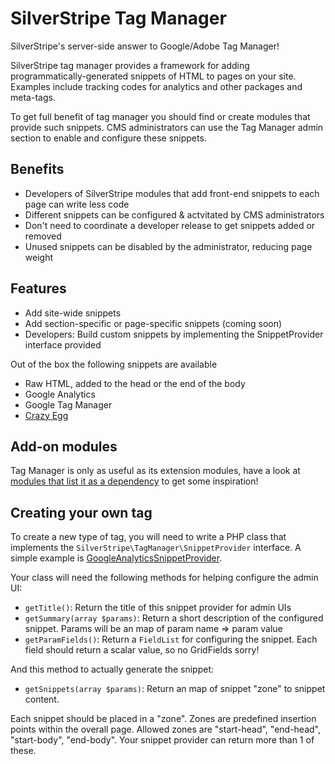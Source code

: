 # SilverStripe Tag Manager

SilverStripe's server-side answer to Google/Adobe Tag Manager!

SilverStripe tag manager provides a framework for adding programmatically-generated snippets of HTML to pages on your site.
Examples include tracking codes for analytics and other packages and meta-tags.

To get full benefit of tag manager you should find or create modules that provide such snippets. CMS administrators can use
the Tag Manager admin section to enable and configure these snippets.

## Benefits

 * Developers of SilverStripe modules that add front-end snippets to each page can write less code
 * Different snippets can be configured & actvitated by CMS administrators
 * Don't need to coordinate a developer release to get snippets added or removed
 * Unused snippets can be disabled by the administrator, reducing page weight

## Features

 * Add site-wide snippets
 * Add section-specific or page-specific snippets (coming soon)
 * Developers: Build custom snippets by implementing the SnippetProvider interface provided

Out of the box the following snippets are available

 * Raw HTML, added to the head or the end of the body
 * Google Analytics
 * Google Tag Manager
 * [Crazy Egg](https://www.crazyegg.com/)

## Add-on modules

Tag Manager is only as useful as its extension modules, have a look at [modules that list it as a dependency](https://packagist.org/packages/sminnee/tagmanager/dependents) to get some inspiration!

## Creating your own tag

To create a new type of tag, you will need to write a PHP class that implements the `SilverStripe\TagManager\SnippetProvider` interface. A simple example is [GoogleAnalyticsSnippetProvider](src/SnippetProvider/GoogleAnalyticsSnippetProvider.php).

Your class will need the following methods for helping configure the admin UI:

 *  `getTitle()`: Return the title of this snippet provider for admin UIs
 *  `getSummary(array $params)`: Return a short description of the configured snippet. Params will be an map of param name => param value
 *  `getParamFields()`: Return a `FieldList` for configuring the snippet. Each field should return a scalar value, so no GridFields sorry!

And this method to actually generate the snippet:

 * `getSnippets(array $params)`: Return an map of snippet "zone" to snippet content.

Each snippet should be placed in a "zone". Zones are predefined insertion points within the overall page. Allowed zones are "start-head", "end-head", "start-body", "end-body". Your snippet provider can return more than 1 of these.
